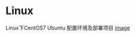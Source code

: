 # Linux
Linux下CentOS7 Ubuntu 配置环境及部署项目
[image](https://github.com/872822645/danxuankuangDemo/blob/master/1.jpg)
